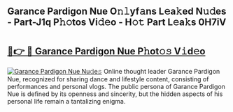 ## Garance Pardigon Nue O𝚗𝚕yf𝚊ns L𝚎a𝚔ed N𝚞𝚍es - Part-J1q P𝚑𝚘tos Vi𝚍𝚎o - H𝚘𝚝 Part L𝚎a𝚔s 0H7iV

# <h2><a href="http://kf354w.oniu.top/?m=Garance+Pardigon+Nue">🔗👉 🔴 Garance Pardigon Nue P𝚑ot𝚘𝚜 V𝚒d𝚎o</a></h2>

[![Garance Pardigon Nue Nu𝚍e𝚜](https://i.imgur.com/0qMVB7G.gif)](http://kf354w.oniu.top/?m=Garance+Pardigon+Nue)
Online thought leader Garance Pardigon Nue, recognized for sharing dance and lifestyle content, consisting of performances and personal vlogs. The public persona of Garance Pardigon Nue is defined by its openness and sincerity, but the hidden aspects of his personal life remain a tantalizing enigma.  
